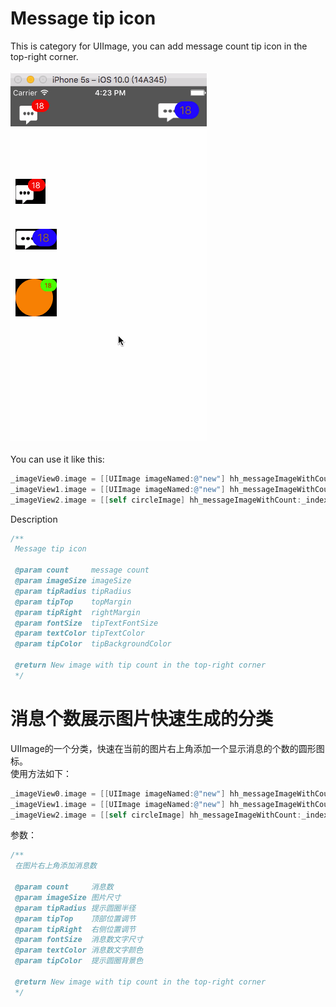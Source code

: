 Message tip icon
====

This is category for UIImage, you can add message count tip icon in the top-right corner.<br>
<br> 
![preview](https://github.com/Joker-388/MessageImageCategory/blob/master/Preview/ms_image.gif)  
<br> 
You can use it like this:<br>
```objective-c
_imageView0.image = [[UIImage imageNamed:@"new"] hh_messageImageWithCount:_index imageSize:CGSizeMake(30, 30) tipRadius:10 tipTop:10 tipRight:10  fontSize:13 textColor:nil tipColor:nil];
_imageView1.image = [[UIImage imageNamed:@"new"] hh_messageImageWithCount:_index imageSize:CGSizeMake(40, 30) tipRadius:14 tipTop:3 tipRight:15 fontSize:18 textColor:[UIColor brownColor] tipColor:[UIColor blueColor]];
_imageView2.image = [[self circleImage] hh_messageImageWithCount:_index imageSize:CGSizeMake(60, 60) tipRadius:10 tipTop:0 tipRight:0 fontSize:10 textColor:[UIColor redColor] tipColor:[UIColor greenColor]];
```

Description<br>
```objective-c
/**
 Message tip icon

 @param count     message count
 @param imageSize imageSize
 @param tipRadius tipRadius
 @param tipTop    topMargin
 @param tipRight  rightMargin
 @param fontSize  tipTextFontSize
 @param textColor tipTextColor
 @param tipColor  tipBackgroundColor

 @return New image with tip count in the top-right corner
 */
```
  
消息个数展示图片快速生成的分类
====

UIImage的一个分类，快速在当前的图片右上角添加一个显示消息的个数的圆形图标。<br>
使用方法如下：<br>
```objective-c
_imageView0.image = [[UIImage imageNamed:@"new"] hh_messageImageWithCount:_index imageSize:CGSizeMake(30, 30) tipRadius:10 tipTop:10 tipRight:10  fontSize:13 textColor:nil tipColor:nil];
_imageView1.image = [[UIImage imageNamed:@"new"] hh_messageImageWithCount:_index imageSize:CGSizeMake(40, 30) tipRadius:14 tipTop:3 tipRight:15 fontSize:18 textColor:[UIColor brownColor] tipColor:[UIColor blueColor]];
_imageView2.image = [[self circleImage] hh_messageImageWithCount:_index imageSize:CGSizeMake(60, 60) tipRadius:10 tipTop:0 tipRight:0 fontSize:10 textColor:[UIColor redColor] tipColor:[UIColor greenColor]];
```

参数：
```objective-c
/**
 在图片右上角添加消息数

 @param count     消息数
 @param imageSize 图片尺寸
 @param tipRadius 提示圆圈半径
 @param tipTop    顶部位置调节
 @param tipRight  右侧位置调节
 @param fontSize  消息数文字尺寸
 @param textColor 消息数文字颜色
 @param tipColor  提示圆圈背景色

 @return New image with tip count in the top-right corner
 */
```

